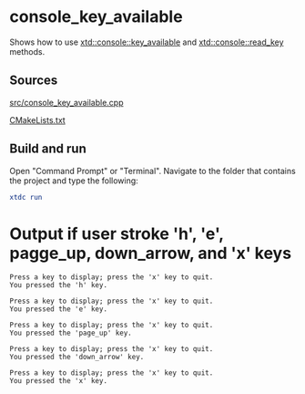 # console_key_available

Shows how to use [xtd::console::key_available](https://gammasoft71.github.io/xtd/reference_guides/latest/classxtd_1_1console.html#ade7353994e38d4645a831a12caab9427) and [xtd::console::read_key](https://gammasoft71.github.io/xtd/reference_guides/latest/classxtd_1_1console.html#ac0ebb643e4d3b01faa8380bd90d22aa0) methods.

## Sources

[src/console_key_available.cpp](src/console_key_available.cpp)

[CMakeLists.txt](CMakeLists.txt)

## Build and run

Open "Command Prompt" or "Terminal". Navigate to the folder that contains the project and type the following:

```cmake
xtdc run
```

# Output if user stroke 'h', 'e', pagge_up, down_arrow, and 'x' keys

```
Press a key to display; press the 'x' key to quit.
You pressed the 'h' key.

Press a key to display; press the 'x' key to quit.
You pressed the 'e' key.

Press a key to display; press the 'x' key to quit.
You pressed the 'page_up' key.

Press a key to display; press the 'x' key to quit.
You pressed the 'down_arrow' key.

Press a key to display; press the 'x' key to quit.
You pressed the 'x' key.
```
